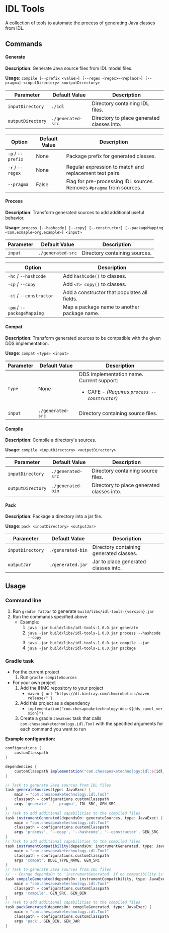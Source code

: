 # IDL Tools

A collection of tools to automate the process of generating Java classes from IDL.

## Commands

#### Generate

**Description**: Generate Java source files from IDL model files.

**Usage**: `compile [--prefix <value>] [--regex <regex>=<replace>] [--pragma] <inputDirectory> <outputDirectory>`

| Parameter          | Default Value     | Description                                |
| ------------------ | ----------------- | ------------------------------------------ |
| `inputDirectory`   | `./idl`           | Directory containing IDL files.            |
| `outputDirectory`  | `./generated-src` | Directory to place generated classes into. |

| Option             | Default Value | Description                                                          |
| ------------------ |-------------- | -------------------------------------------------------------------- |
| `-p` / `--prefix`  | None          | Package prefix for generated classes.                                |
| `-r` / `--regex`   | None          | Regular expression to match and replacement text pairs.              |
| `--pragma`         | False         | Flag for pre-processing IDL sources. Removes `#pragma` from sources. |

#### Process

**Description**: Transform generated sources to add additional useful behavior.

**Usage**: `process [--hashcode] [--copy] [--constructor] [--packageMapping <com.exmaple=org.example>] <input>`

| Parameter         | Default Value     | Description                   |
| ----------------- | ----------------- | ----------------------------- |
| `input`           | `./generated-src` | Directory containing sources. |

| Option                     | Description                                  |
| -------------------------- | -------------------------------------------- |
| `-hc` / `--hashcode`       | Add `hashCode()` to classes.                 |
| `-cp` / `--copy`           | Add `<T> copy()` to classes.                 |
| `-ct` / `--constructor`    | Add a constructor that populates all fields. |
| `-pm` / `--packageMapping` | Map a package name to another package name.  |

#### Compat

**Description**: Transform generated sources to be compatible with the given DDS implementation.

**Usage**: `compat <type> <input>`

| Parameter | Default Value     | Description                                |
| --------- | ----------------- | ------------------------------------------ |
| `type`    | None              | DDS implementation name. Current support: <ul><li>CAFE - <i>(Requires `process --constructor`)</i></li></ul> |
| `input`   | `./generated-src` | Directory containing source files. |

#### Compile

**Description**: Compile a directory's sources.

**Usage**: `compile <inputDirectory> <outputDirectory>`

| Parameter         | Default Value     | Description                                |
| ----------------- | ----------------- | ------------------------------------------ |
| `inputDirectory`  | `./generated-src` | Directory containing source files.         |
| `outputDirectory` | `./generated-bin` | Directory to place generated classes into. |

#### Pack

**Description**: Package a directory into a jar file.

**Usage**: `pack <inputDirectory> <outputJar>`

| Parameter          | Default Value     | Description                                |
| ------------------ | ----------------- | ------------------------------------------ |
| `inputDirectory`   | `./generated-bin` | Directory containing generated classes.    |
| `outputJar`        | `./generated.jar` | Jar to place generated classes into.       |

## Usage

### Command line

1. Run `gradle fatJar` to generate `build/libs/idl-tools-{version}.jar`
2. Run the commands specified above
    - Example: 
         1. `java -jar build/libs/idl-tools-1.0.0.jar generate`
         2. `java -jar build/libs/idl-tools-1.0.0.jar process --hashcode --copy`
         3. `java -jar build/libs/idl-tools-1.0.0.jar compile --jar`
         4. `java -jar build/libs/idl-tools-1.0.0.jar package`
         
### Gradle task

* For the current project
    1. Run `gradle compileSources`
* For your own project
    1. Add the IHMC repository to your project 
        * `maven { url "https://dl.bintray.com/ihmcrobotics/maven-release/" }`
    2. Add this project as a dependency
        * `implementation("com.chesapeaketechnology:dds:${dds_camel_version}")`
    3. Create a gradle `JavaExec` task that calls `com.chesapeaketechnology.idl.Tool` with the specified arguments for each command you want to run

**Example configuration:**
```groovy
configurations {
    customClasspath
}

dependencies {
    customClasspath implementation("com.chesapeaketechnology:idl:${idl_tools_ver}")
}

// Task to generate Java sources from IDL files
task generateSources(type: JavaExec) {
    main = "com.chesapeaketechnology.idl.Tool"
    classpath = configurations.customClasspath
    args 'generate', '--pragma', IDL_SRC, GEN_SRC
}
// Task to add additional capabilities to the compiled files
task instrumentGenerated(dependsOn: generateSources, type: JavaExec) {
    main = "com.chesapeaketechnology.idl.Tool"
    classpath = configurations.customClasspath
    args 'process', '--copy', '--hashcode', '--constructor', GEN_SRC
}
// Task to add additional capabilities to the compiled files
task instrumentCompatibility(dependsOn: instrumentGenerated, type: JavaExec) {
    main = "com.chesapeaketechnology.idl.Tool"
    classpath = configurations.customClasspath
    args 'compat', DDSI_TYPE_NAME, GEN_SRC
}
// Task to generate Java sources from IDL files
//  - Change dependsOn to 'instrumentGenerated' if no compatibility is needed
task compileGenerated(dependsOn: instrumentCompatibility, type: JavaExec) {
    main = "com.chesapeaketechnology.idl.Tool"
    classpath = configurations.customClasspath
    args 'compile', GEN_SRC, GEN_BIN
}
// Task to add additional capabilities to the compiled files
task packGenerated(dependsOn: compileGenerated, type: JavaExec) {
    main = "com.chesapeaketechnology.idl.Tool"
    classpath = configurations.customClasspath
    args 'pack', GEN_BIN, GEN_JAR
}
```
    
